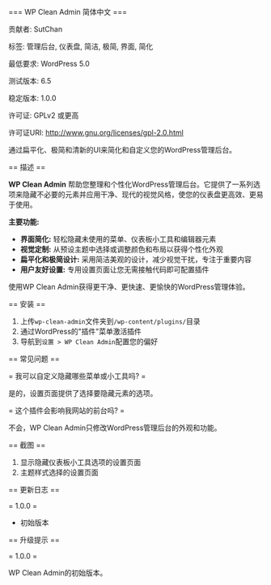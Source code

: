 === WP Clean Admin 简体中文 ===

贡献者: SutChan

标签: 管理后台, 仪表盘, 简洁, 极简, 界面, 简化

最低要求: WordPress 5.0

测试版本: 6.5

稳定版本: 1.0.0

许可证: GPLv2 或更高

许可证URI: http://www.gnu.org/licenses/gpl-2.0.html

通过扁平化、极简和清新的UI来简化和自定义您的WordPress管理后台。

== 描述 ==

**WP Clean Admin** 帮助您整理和个性化WordPress管理后台。它提供了一系列选项来隐藏不必要的元素并应用干净、现代的视觉风格，使您的仪表盘更高效、更易于使用。

**主要功能:**

*   **界面简化:** 轻松隐藏未使用的菜单、仪表板小工具和编辑器元素
*   **视觉定制:** 从预设主题中选择或调整颜色和布局以获得个性化外观
*   **扁平化和极简设计:** 采用简洁美观的设计，减少视觉干扰，专注于重要内容
*   **用户友好设置:** 专用设置页面让您无需接触代码即可配置插件

使用WP Clean Admin获得更干净、更快速、更愉快的WordPress管理体验。

== 安装 ==

1. 上传`wp-clean-admin`文件夹到`/wp-content/plugins/`目录
2. 通过WordPress的"插件"菜单激活插件
3. 导航到`设置 > WP Clean Admin`配置您的偏好

== 常见问题 ==

= 我可以自定义隐藏哪些菜单或小工具吗? =

是的，设置页面提供了选择要隐藏元素的选项。

= 这个插件会影响我网站的前台吗? =

不会，WP Clean Admin只修改WordPress管理后台的外观和功能。

== 截图 ==

1. 显示隐藏仪表板小工具选项的设置页面
2. 主题样式选择的设置页面

== 更新日志 ==

= 1.0.0 =
* 初始版本

== 升级提示 ==

= 1.0.0 =

WP Clean Admin的初始版本。